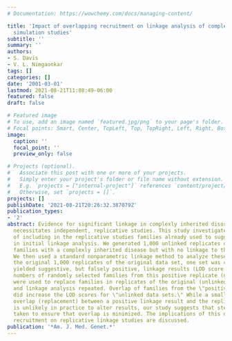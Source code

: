 ```yaml
---
# Documentation: https://wowchemy.com/docs/managing-content/

title: 'Impact of overlapping recruitment on linkage analysis of complex disorders:
  simulation studies'
subtitle: ''
summary: ''
authors:
- S. Davis
- V. L. Nimgaonkar
tags: []
categories: []
date: '2001-03-01'
lastmod: 2021-08-21T11:08:49-06:00
featured: false
draft: false

# Featured image
# To use, add an image named `featured.jpg/png` to your page's folder.
# Focal points: Smart, Center, TopLeft, Top, TopRight, Left, Right, BottomLeft, Bottom, BottomRight.
image:
  caption: ''
  focal_point: ''
  preview_only: false

# Projects (optional).
#   Associate this post with one or more of your projects.
#   Simply enter your project's folder or file name without extension.
#   E.g. `projects = ["internal-project"]` references `content/project/deep-learning/index.md`.
#   Otherwise, set `projects = []`.
projects: []
publishDate: '2021-08-21T20:26:32.387079Z'
publication_types:
- '2'
abstract: Evidence for significant linkage in complexly inherited disorders usually
  necessitates independent, replicative studies. This study investigates the implications
  of including in the replicative studies families already used to suggest linkage
  in initial linkage analysis. We generated 1,000 unlinked replicates of 100 nuclear
  families with a complexly inherited disease but with no linkage to the markers analyzed.
  We then used a standard nonparametric linkage method to analyze these data. From
  the original 1,000 replicates of the original data set, one set was chosen as it
  yielded suggestive, but falsely positive, linkage results (LOD score = 3.4). Variable
  numbers of randomly selected families from this positive replicate (n = 100 families)
  were used to replace families in replicates of the original (unlinked) data set,
  and linkage analysis repeated. Overlap of families from the \"positive data set\"
  did increase the LOD scores for \"unlinked data sets.\" While a small amount of
  overlap (replacement) between a positive linkage result and the replication sample
  is unlikely in practice to alter results, our study suggests that steps should be
  taken to ensure that overlap is minimized. The implications of this overlapping
  recruitment on replicative linkage studies are discussed.
publication: '*Am. J. Med. Genet.*'
---
```

